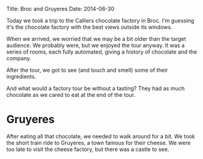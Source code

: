 Title: Broc and Gruyeres
Date: 2014-06-30

Today we took a trip to the Calliers chocolate factory in Broc.
I'm guessing it's the chocolate factory with the best views outside its windows.

When we arrived, we worried that we may be a bit older than the target audience.
We probably were, but we enjoyed the tour anyway.
It was a series of rooms, each fully automated, giving a history of chocolate and the company.

After the tour, we got to see (and touch and smell) some of their ingredients.

And what would a factory tour be without a tasting?
They had as much chocolate as we cared to eat at the end of the tour.

Gruyeres
========

After eating all that chocolate, we needed to walk around for a bit.
We took the short train ride to Gruyeres, a town famous for their cheese.
We were too late to visit the cheese factory, but there was a castle to see.